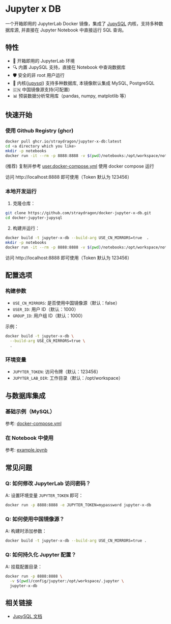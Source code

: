 # Jupyter x DB

一个开箱即用的 JupyterLab Docker 镜像，集成了 [JupySQL](https://github.com/ploomber/jupysql) 内核，支持多种数据库源, 并直接在 Jupyter Notebook 中直接运行 SQL 查询。

## 特性

- 🚀 开箱即用的 JupyterLab 环境
- 🔍 内置 JupySQL 支持，直接在 Notebook 中查询数据库
- 🛡️ 安全的非 root 用户运行
- 🔄 内核([jupysql](https://github.com/ploomber/jupysql)) 支持多种数据库, 本镜像默认集成 MySQL, PostgreSQL
- 🇨🇳 中国镜像源支持(可配置)
- 📊 预装数据分析常用库（pandas, numpy, matplotlib 等）

## 快速开始

### 使用 Github Registry (ghcr)

```bash
docker pull ghcr.io/straydragon/jupyter-x-db:latest
cd <a directory which you like>
mkdir -p notebooks
docker run -it --rm -p 8888:8888 -v $(pwd)/notebooks:/opt/workspace/notebooks ghcr.io/straydragon/jupyter-x-db

```

(推荐) 复制并参考 [user.docker-compose.yml](./user.docker-compose.yml) 使用 docker compose 运行

访问 http://localhost:8888 即可使用（Token 默认为 123456）


### 本地开发运行

1. 克隆仓库：
```bash
git clone https://github.com/straydragon/docker-jupyter-x-db.git
cd docker-jupyter-jupysql
```

2. 构建并运行：
```bash
docker build -t jupyter-x-db --build-arg USE_CN_MIRRORS=true  .
mkdir -p notebooks
docker run -it --rm -p 8888:8888 -v $(pwd)/notebooks:/opt/workspace/notebooks jupyter-x-db
```

访问 http://localhost:8888 即可使用（Token 默认为 123456）

## 配置选项

### 构建参数

- `USE_CN_MIRRORS`: 是否使用中国镜像源（默认：false）
- `USER_ID`: 用户 ID（默认：1000）
- `GROUP_ID`: 用户组 ID（默认：1000）

示例：
```bash
docker build -t jupyter-x-db \
  --build-arg USE_CN_MIRRORS=true \
  .
```

### 环境变量

- `JUPYTER_TOKEN`: 访问令牌（默认：123456）
- `JUPYTER_LAB_DIR`: 工作目录（默认：/opt/workspace）

## 与数据库集成

### 基础示例（MySQL）

参考: [docker-compose.yml](./docker-compose.yml)


### 在 Notebook 中使用

参考: [example.ipynb](./notebooks/example.ipynb)


## 常见问题

### Q: 如何修改 JupyterLab 访问密码？
A: 设置环境变量 `JUPYTER_TOKEN` 即可：
```bash
docker run -p 8888:8888 -e JUPYTER_TOKEN=mypassword jupyter-x-db
```

### Q: 如何使用中国镜像源？
A: 构建时添加参数：
```bash
docker build -t jupyter-x-db --build-arg USE_CN_MIRRORS=true .
```

### Q: 如何持久化 Jupyter 配置？
A: 挂载配置目录：
```bash
docker run -p 8888:8888 \
  -v $(pwd)/config/jupyter:/opt/workspace/.jupyter \
  jupyter-x-db
```

## 相关链接

- [JupySQL 文档](https://jupysql.ploomber.io/en/latest/quick-start.html)